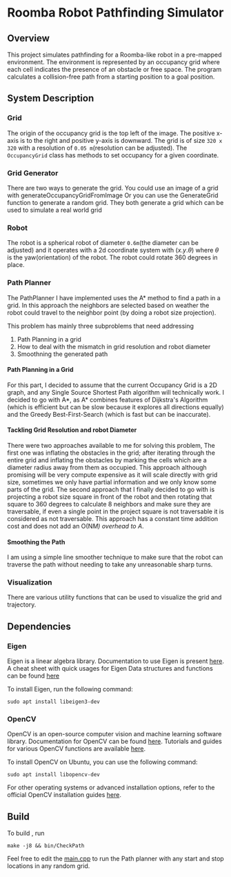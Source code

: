 # Roomba Robot Pathfinding Simulator

## Overview

This project simulates pathfinding for a Roomba-like robot in a pre-mapped environment. The environment is represented by an occupancy grid where each cell indicates the presence of an obstacle or free space. The program calculates a collision-free path from a starting position to a goal position.

## System Description

### Grid

The origin of the occupancy grid is the top left of the image. The positive x-axis is to the right and positive
y-axis is downward. The grid is of size `320 x 320` with a resolution of `0.05 m`(resolution can be adjusted). The `OccupancyGrid` class has methods to set occupancy for a given coordinate.

### Grid Generator
There are two ways to generate the grid. You could use an image of a grid with generateOccupancyGridFromImage Or you can use the GenerateGrid function to generate a random grid. They both generate a grid which can be used to simulate a real world grid

### Robot

The robot is a spherical robot of diameter `0.6m`(the diameter can be adjusted) and it operates with a 2d coordinate system with $(x.y. \theta)$ where $\theta$ is the yaw(orientation) of the robot. The robot could rotate 360 degrees in place.

### Path Planner
The PathPlanner I have implemented uses the A* method to find a path in a grid. In this approach the neighbors are selected based on weather the robot could travel to the neighbor point (by doing a robot size projection).

This problem has mainly three subproblems that need addressing
1. Path Planning in a grid
2. How to deal with the mismatch in grid resolution and robot diameter
3. Smoothning the generated path

#### Path Planning in a Grid
For this part, I decided to assume that the current Occupancy Grid is a 2D graph,
and any Single Source Shortest Path algorithm will technically work. I decided to go 
with A*, as A* combines features of Dijkstra's Algorithm (which is efficient but can 
be slow because it explores all directions equally) and the Greedy Best-First-Search 
(which is fast but can be inaccurate). 

#### Tackling Grid Resolution and robot Diameter
There were two approaches available to me for solving this problem,
The first one was inflating the obstacles in the grid; after
iterating through the entire grid and inflating the obstacles by marking the cells which
are a diameter radius away from them as occupied. This approach although promising will be 
very compute expensive as it will scale directly with grid size, sometimes we only have partial 
information and we only know some parts of the grid.
The second approach that I finally decided to go with is projecting a robot size square in front of the robot
and then rotating that square to 360 degrees to calculate 8 neighbors and make sure they are traversable,
if even a single point in the project square is not traversable it is considered as not traversable.
This approach has a constant time addition cost and does not add an O(N*M) overhead to A*.

#### Smoothing the Path
I am using a simple line smoother technique to make sure that the robot  can traverse the path without needing
to take any unreasonable sharp turns.

### Visualization
There are various utility functions that can be used to visualize the grid and trajectory.


## Dependencies

### Eigen

Eigen is a linear algebra library. Documentation to use Eigen is present
[here](https://eigen.tuxfamily.org/dox/group__QuickRefPage.html). A cheat sheet with quick usages for Eigen Data
structures and functions can be found [here](https://gist.github.com/gocarlos/c91237b02c120c6319612e42fa196d77)

To install Eigen, run the following command:

    sudo apt install libeigen3-dev

### OpenCV

OpenCV is an open-source computer vision and machine learning software library. Documentation for OpenCV can be found
[here](https://docs.opencv.org/master/). Tutorials and guides for various OpenCV functions are available
[here](https://docs.opencv.org/master/d9/df8/tutorial_root.html).

To install OpenCV on Ubuntu, you can use the following command:

    sudo apt install libopencv-dev

For other operating systems or advanced installation options, refer to the official OpenCV installation guides
[here](https://opencv.org/releases/).

## Build

To build , run

    make -j8 && bin/CheckPath

Feel free to edit the [main.cpp](src/main.cpp) to run the Path planner with any start and stop locations in any random grid.

